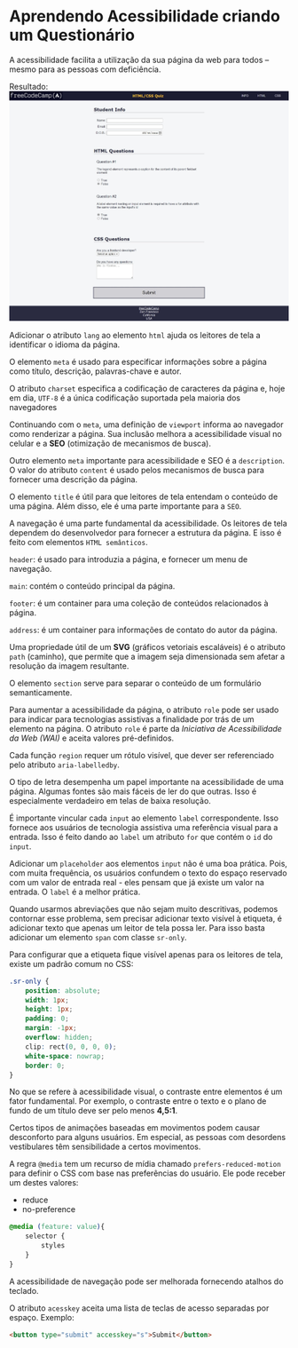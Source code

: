 # Aprendendo Acessibilidade criando um Questionário

A acessibilidade facilita a utilização da sua página da web para todos – mesmo para as pessoas com deficiência.

Resultado:
![](resultado.jpeg)

Adicionar o atributo `lang` ao elemento `html` ajuda os leitores de tela a identificar o idioma da página.

O elemento `meta` é usado para especificar informações sobre a página como título, descrição, palavras-chave e autor.

O atributo `charset` especifica a codificação de caracteres da página e, hoje em dia, `UTF-8` é a única codificação suportada pela maioria dos navegadores

Continuando com o `meta`, uma definição de `viewport` informa ao navegador como renderizar a página. Sua inclusão melhora a acessibilidade visual no celular e a **SEO** (otimização de mecanismos de busca).

Outro elemento `meta` importante para acessibilidade e SEO é a `description`. O valor do atributo `content` é usado pelos mecanismos de busca para fornecer uma descrição da página.

O elemento `title` é útil para que leitores de tela entendam o conteúdo de uma página. Além disso, ele é uma parte importante para a `SEO`.

A navegação é uma parte fundamental da acessibilidade. Os leitores de tela dependem do desenvolvedor para fornecer a estrutura da página. E isso é feito com elementos `HTML semânticos`.

`header`: é usado para introduzia a página, e fornecer um menu de navegação.

`main`: contém o conteúdo principal da página.

`footer`: é um container para uma coleção de conteúdos relacionados à página.

`address`: é um container para informações de contato do autor da página.

Uma propriedade útil de um **SVG** (gráficos vetoriais escaláveis) é o atributo `path` (caminho), que permite que a imagem seja dimensionada sem afetar a resolução da imagem resultante.

O elemento `section` serve para separar o conteúdo de um formulário semanticamente.

Para aumentar a acessibilidade da página, o atributo `role` pode ser usado para indicar para tecnologias assistivas a finalidade por trás de um elemento na página. O atributo `role` é parte da *Iniciativa de Acessibilidade da Web (WAI)* e aceita valores pré-definidos.

Cada função `region` requer um rótulo visível, que dever ser referenciado pelo atributo `aria-labelledby`.

O tipo de letra desempenha um papel importante na acessibilidade de uma página. Algumas fontes são mais fáceis de ler do que outras. Isso é especialmente verdadeiro em telas de baixa resolução.

É importante vincular cada `input` ao elemento `label` correspondente. Isso fornece aos usuários de tecnologia assistiva uma referência visual para a entrada. Isso é feito dando ao `label` um atributo `for` que contém o `id` do `input`.

Adicionar um `placeholder` aos elementos `input` não é uma boa prática. Pois, com muita frequência, os usuários confundem o texto do espaço reservado com um valor de entrada real - eles pensam que já existe um valor na entrada. O `label` é a melhor prática.

Quando usarmos abreviações que não sejam muito descritivas, podemos contornar esse problema, sem precisar adicionar texto visível à etiqueta, é adicionar texto que apenas um leitor de tela possa ler. Para isso basta adicionar um elemento `span` com classe `sr-only`.

Para configurar que a etiqueta fique visível apenas para os leitores de tela, existe um padrão comum no CSS:
```CSS
.sr-only {
    position: absolute;
    width: 1px;
    height: 1px;
    padding: 0;
    margin: -1px;
    overflow: hidden;
    clip: rect(0, 0, 0, 0);
    white-space: nowrap;
    border: 0;
}
```

No que se refere à acessibilidade visual, o contraste entre elementos é um fator fundamental. Por exemplo, o contraste entre o texto e o plano de fundo de um título deve ser pelo menos **4,5:1**.


Certos tipos de animações baseadas em movimentos podem causar desconforto para alguns usuários. Em especial, as pessoas com desordens vestibulares têm sensibilidade a certos movimentos.

A regra `@media` tem um recurso de mídia chamado `prefers-reduced-motion` para definir o CSS com base nas preferências do usuário. Ele pode receber um destes valores:
- reduce
- no-preference
```CSS
@media (feature: value){
    selector {
        styles
    }
}
```

A acessibilidade de navegação pode ser melhorada fornecendo atalhos do teclado.

O atributo `acesskey` aceita uma lista de teclas de acesso separadas por espaço. Exemplo:
```HTML
<button type="submit" accesskey="s">Submit</button>
```
